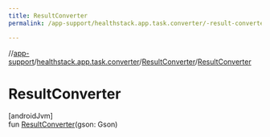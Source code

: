 ```yaml
---
title: ResultConverter
permalink: /app-support/healthstack.app.task.converter/-result-converter/-result-converter.html

---
```

//[app-support](../../../index.html)/[healthstack.app.task.converter](../index.html)/[ResultConverter](index.html)/[ResultConverter](-result-converter.html)



# ResultConverter



[androidJvm]\
fun [ResultConverter](-result-converter.html)(gson: Gson)




